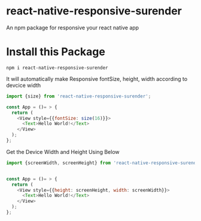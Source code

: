 # react-native-responsive-surender
An npm package for responsive your react native app

# Install this Package
```install
npm i react-native-responsive-surender
```

It will automatically make Responsive fontSize, height, width according to devcice width

```javascript
import {size} from 'react-native-responsive-surender';

const App = ()= > {
  return (
    <View style={{fontSize: size(16)}}>
      <Text>Hello World!</Text>
    </View>
  );
};
```

Get the Device Width and Height Using Below

```javascript
import {screenWidth, screenHeight} from 'react-native-responsive-surender';


const App = ()= > {
  return (
    <View style={{height: screenHeight, width: screenWidth}}>
      <Text>Hello World!</Text>
    </View>
  );
};
```


